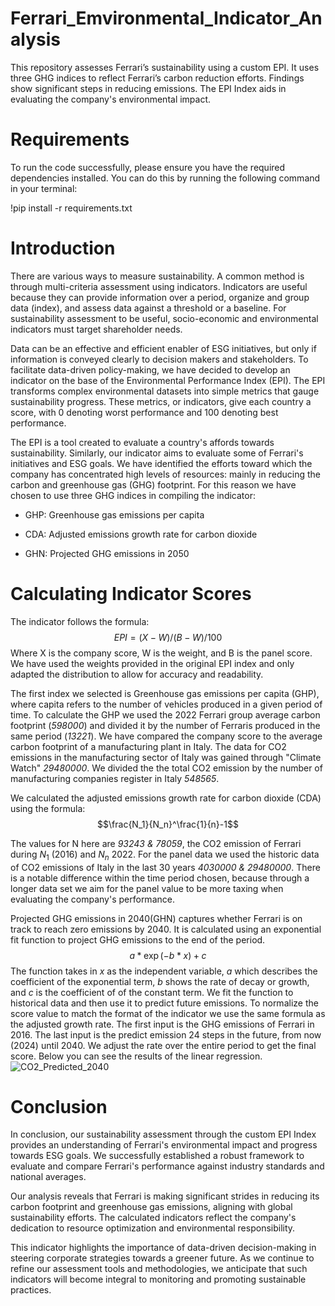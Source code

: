 # Ferrari_Emvironmental_Indicator_Analysis
This repository assesses Ferrari’s sustainability using a custom EPI. It uses three GHG indices to reflect Ferrari’s carbon reduction efforts. Findings show significant steps in reducing emissions. The EPI Index aids in evaluating the company's environmental impact.

# Requirements

To run the code successfully, please ensure you have the required dependencies installed. You can do this by running the following command in your terminal:

!pip install -r requirements.txt

# Introduction

There are various ways to measure sustainability. A common method is
through multi-criteria assessment using indicators. Indicators are
useful because they can provide information over a period, organize and
group data (index), and assess data against a threshold or a baseline.
For sustainability assessment to be useful, socio-economic and
environmental indicators must target shareholder needs.

Data can be an effective and efficient enabler of ESG initiatives, but
only if information is conveyed clearly to decision makers and
stakeholders. To facilitate data-driven policy-making, we have decided
to develop an indicator on the base of the Environmental Performance
Index (EPI). The EPI transforms complex environmental datasets into
simple metrics that gauge sustainability progress. These metrics, or
indicators, give each country a score, with 0 denoting worst performance
and 100 denoting best performance.

The EPI is a tool created to evaluate a country's affords towards
sustainability. Similarly, our indicator aims to evaluate some of
Ferrari's initiatives and ESG goals. We have identified the efforts
toward which the company has concentrated high levels of resources:
mainly in reducing the carbon and greenhouse gas (GHG) footprint. For
this reason we have chosen to use three GHG indices in compiling the
indicator:

-   GHP: Greenhouse gas emissions per capita

-   CDA: Adjusted emissions growth rate for carbon dioxide

-   GHN: Projected GHG emissions in 2050

# Calculating Indicator Scores

The indicator follows the formula: $$EPI = (X - W) / (B - W) / 100$$
Where X is the company score, W is the weight, and B is the panel score.
We have used the weights provided in the original EPI index and only
adapted the distribution to allow for accuracy and readability.

The first index we selected is Greenhouse gas emissions per capita
(GHP), where capita refers to the number of vehicles produced in a given
period of time. To calculate the GHP we used the 2022 Ferrari group
average carbon footprint (*598000*) and divided it by the number of
Ferraris produced in the same period (*13221*). We have compared the
company score to the average carbon footprint of a manufacturing plant
in Italy. The data for CO2 emissions in the manufacturing sector of
Italy was gained through \"Climate Watch\" *29480000*. We divided the
the total CO2 emission by the number of manufacturing companies register
in Italy *548565*.

We calculated the adjusted emissions growth rate for carbon dioxide
(CDA) using the formula: $$\frac{N_1}{N_n}^\frac{1}{n}-1$$

The values for N here are *93243 & 78059*, the CO2 emission of Ferrari
during $N_1$ (2016) and $N_n$ 2022. For the panel data we used the
historic data of CO2 emissions of Italy in the last 30 years *4030000 &
29480000*. There is a notable difference within the time period chosen,
because through a longer data set we aim for the panel value to be more
taxing when evaluating the company's performance.

Projected GHG emissions in 2040(GHN) captures whether Ferrari is on
track to reach zero emissions by 2040. It is calculated using an
exponential fit function to project GHG emissions to the end of the
period. $$a * \exp{(-b * x)} + c$$ The function takes in *x* as the
independent variable, *a* which describes the coefficient of the
exponential term, *b* shows the rate of decay or growth, and *c* is the
coefficient of of the constant term. We fit the function to historical
data and then use it to predict future emissions. To normalize the score
value to match the format of the indicator we use the same formula as
the adjusted growth rate. The first input is the GHG emissions of
Ferrari in 2016. The last input is the predict emission 24 steps in the
future, from now (2024) until 2040. We adjust the rate over the entire
period to get the final score. Below you can see the results of the
linear regression.
![CO2_Predicted_2040](https://github.com/NikolaKirilov/Ferrari_Emvironmental_Indicator_Analysis/assets/96425721/cec327d9-9d92-41e3-9c1c-b85810efea3b)
 

# Conclusion

In conclusion, our sustainability assessment through the custom EPI
Index provides an understanding of Ferrari's environmental impact and
progress towards ESG goals. We successfully established a robust
framework to evaluate and compare Ferrari's performance against industry
standards and national averages.

Our analysis reveals that Ferrari is making significant strides in
reducing its carbon footprint and greenhouse gas emissions, aligning
with global sustainability efforts. The calculated indicators reflect
the company's dedication to resource optimization and environmental
responsibility.

This indicator highlights the importance of data-driven decision-making
in steering corporate strategies towards a greener future. As we
continue to refine our assessment tools and methodologies, we anticipate
that such indicators will become integral to monitoring and promoting
sustainable practices.
